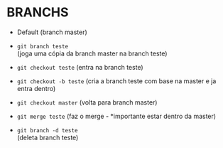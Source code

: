 # BRANCHS #

* Default (branch master)

* `git branch teste`  
(joga uma cópia da branch master na branch teste)

* `git checkout teste`
(entra na branch teste)

* `git checkout -b teste`
(cria a branch teste com base na master e ja entra dentro)

* `git checkout master` 
(volta para branch master)

* `git merge teste` 
(faz o merge - *importante estar dentro da master)

* `git branch -d teste`  
(deleta branch teste)
